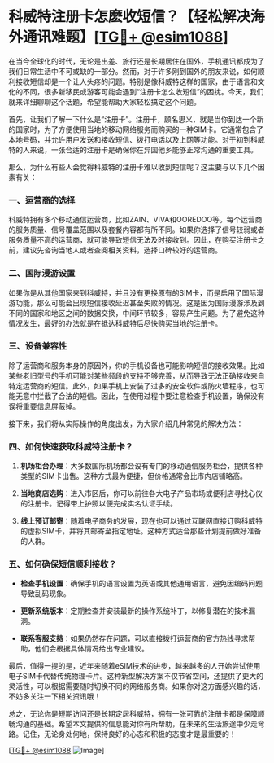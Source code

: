 # 科威特注册卡怎麽收短信？【轻松解决海外通讯难题】[[TG💪+ @esim1088](https://t.me/s/esim1088)]

在当今全球化的时代，无论是出差、旅行还是长期居住在国外，手机通讯都成为了我们日常生活中不可或缺的一部分。然而，对于许多刚到国外的朋友来说，如何顺利接收短信却是一个让人头疼的问题。特别是像科威特这样的国家，由于语言和文化的不同，很多新移民或游客可能会遇到“注册卡怎么收短信”的困扰。今天，我们就来详细聊聊这个话题，希望能帮助大家轻松搞定这个问题。

首先，让我们了解一下什么是“注册卡”。注册卡，顾名思义，就是当你到达一个新的国家时，为了方便使用当地的移动网络服务而购买的一种SIM卡。它通常包含了本地号码，并允许用户发送和接收短信、拨打电话以及上网等功能。对于初到科威特的人来说，一张合适的注册卡是确保你在异国他乡能够正常沟通的重要工具。

那么，为什么有些人会觉得科威特的注册卡难以收到短信呢？这主要与以下几个因素有关：

### 一、运营商的选择

科威特拥有多个移动通信运营商，比如ZAIN、VIVA和OOREDOO等。每个运营商的服务质量、信号覆盖范围以及套餐内容都有所不同。如果你选择了信号较弱或者服务质量不高的运营商，就可能导致短信无法及时接收到。因此，在购买注册卡之前，建议先咨询当地人或者查阅相关资料，选择口碑较好的运营商。

### 二、国际漫游设置

如果你是从其他国家来到科威特，并且没有更换原有的SIM卡，而是启用了国际漫游功能，那么可能会出现短信接收延迟甚至失败的情况。这是因为国际漫游涉及到不同的国家和地区之间的数据交换，中间环节较多，容易产生问题。为了避免这种情况发生，最好的办法就是在抵达科威特后尽快购买当地的注册卡。

### 三、设备兼容性

除了运营商和服务本身的原因外，你的手机设备也可能影响短信的接收效果。比如某些老旧型号的手机可能对某些频段的支持不够完善，从而导致无法正确接收来自特定运营商的短信。此外，如果手机上安装了过多的安全软件或防火墙程序，也可能无意中拦截了合法的短信。因此，在使用过程中要注意检查手机设置，确保没有误将重要信息屏蔽掉。

接下来，我们将从实际操作的角度出发，为大家介绍几种常见的解决方法：

### 四、如何快速获取科威特注册卡？

1. **机场柜台办理**：大多数国际机场都会设有专门的移动通信服务柜台，提供各种类型的SIM卡出售。这种方式最为便捷，但价格通常会比市内店铺略高。
   
2. **当地商店选购**：进入市区后，你可以前往各大电子产品市场或便利店寻找心仪的注册卡。记得带上护照以便完成实名认证手续。
   
3. **线上预订邮寄**：随着电子商务的发展，现在也可以通过互联网直接订购科威特的虚拟SIM卡，并将其邮寄至指定地址。这种方式适合那些计划提前做好准备的人群。

### 五、如何确保短信顺利接收？

- **检查手机设置**：确保手机的语言设置为英语或其他通用语言，避免因编码问题导致乱码现象。
  
- **更新系统版本**：定期检查并安装最新的操作系统补丁，以修复潜在的技术漏洞。
  
- **联系客服支持**：如果仍然存在问题，可以直接拨打运营商的官方热线寻求帮助，他们会根据具体情况给出专业建议。

最后，值得一提的是，近年来随着eSIM技术的进步，越来越多的人开始尝试使用电子SIM卡代替传统物理卡片。这种新型解决方案不仅节省空间，还提供了更大的灵活性，可以根据需要随时切换不同的网络服务商。如果你对这方面感兴趣的话，不妨多关注一下相关资讯哦！

总之，无论你是短期访问还是长期定居科威特，拥有一张可靠的注册卡都是保障顺畅沟通的基础。希望本文提供的信息能对你有所帮助，在未来的生活旅途中少走弯路。记住，无论身处何地，保持良好的心态和积极的态度才是最重要的！ 

[[TG💪+ @esim1088](https://t.me/s/esim1088) ![Image](https://i.postimg.cc/4NQfJmqS/Snipaste-2025-05-13-00-14-12.png)]